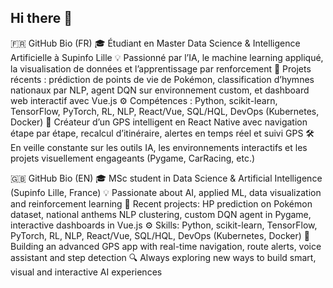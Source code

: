## Hi there 👋

🇫🇷 GitHub Bio (FR)
🎓 Étudiant en Master Data Science & Intelligence Artificielle à Supinfo Lille
💡 Passionné par l’IA, le machine learning appliqué, la visualisation de données et l’apprentissage par renforcement
🧠 Projets récents : prédiction de points de vie de Pokémon, classification d’hymnes nationaux par NLP, agent DQN sur environnement custom, et dashboard web interactif avec Vue.js
⚙️ Compétences : Python, scikit-learn, TensorFlow, PyTorch, RL, NLP, React/Vue, SQL/HQL, DevOps (Kubernetes, Docker)
🚗 Créateur d’un GPS intelligent en React Native avec navigation étape par étape, recalcul d’itinéraire, alertes en temps réel et suivi GPS
🛠 En veille constante sur les outils IA, les environnements interactifs et les projets visuellement engageants (Pygame, CarRacing, etc.)

🇬🇧 GitHub Bio (EN)
🎓 MSc student in Data Science & Artificial Intelligence (Supinfo Lille, France)
💡 Passionate about AI, applied ML, data visualization and reinforcement learning
🧪 Recent projects: HP prediction on Pokémon dataset, national anthems NLP clustering, custom DQN agent in Pygame, interactive dashboards in Vue.js
⚙️ Skills: Python, scikit-learn, TensorFlow, PyTorch, RL, NLP, React/Vue, SQL/HQL, DevOps (Kubernetes, Docker)
🚗 Building an advanced GPS app with real-time navigation, route alerts, voice assistant and step detection
🔍 Always exploring new ways to build smart, visual and interactive AI experiences
